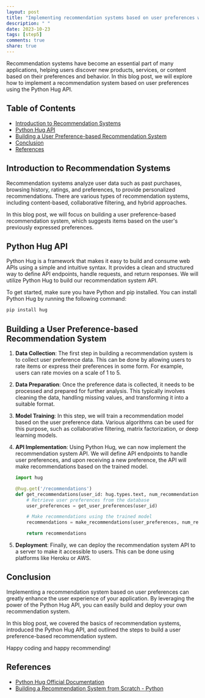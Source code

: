 ```yaml
---
layout: post
title: "Implementing recommendation systems based on user preferences with Python Hug API"
description: " "
date: 2023-10-23
tags: [step5]
comments: true
share: true
---
```


Recommendation systems have become an essential part of many applications, helping users discover new products, services, or content based on their preferences and behavior. In this blog post, we will explore how to implement a recommendation system based on user preferences using the Python Hug API.

## Table of Contents
- [Introduction to Recommendation Systems](#introduction-to-recommendation-systems)
- [Python Hug API](#python-hug-api)
- [Building a User Preference-based Recommendation System](#building-a-user-preference-based-recommendation-system)
- [Conclusion](#conclusion)
- [References](#references)

## Introduction to Recommendation Systems

Recommendation systems analyze user data such as past purchases, browsing history, ratings, and preferences, to provide personalized recommendations. There are various types of recommendation systems, including content-based, collaborative filtering, and hybrid approaches.

In this blog post, we will focus on building a user preference-based recommendation system, which suggests items based on the user's previously expressed preferences.

## Python Hug API

Python Hug is a framework that makes it easy to build and consume web APIs using a simple and intuitive syntax. It provides a clean and structured way to define API endpoints, handle requests, and return responses. We will utilize Python Hug to build our recommendation system API.

To get started, make sure you have Python and pip installed. You can install Python Hug by running the following command:

```bash
pip install hug
```

## Building a User Preference-based Recommendation System

1. **Data Collection**: The first step in building a recommendation system is to collect user preference data. This can be done by allowing users to rate items or express their preferences in some form. For example, users can rate movies on a scale of 1 to 5.

2. **Data Preparation**: Once the preference data is collected, it needs to be processed and prepared for further analysis. This typically involves cleaning the data, handling missing values, and transforming it into a suitable format.

3. **Model Training**: In this step, we will train a recommendation model based on the user preference data. Various algorithms can be used for this purpose, such as collaborative filtering, matrix factorization, or deep learning models.

4. **API Implementation**: Using Python Hug, we can now implement the recommendation system API. We will define API endpoints to handle user preferences, and upon receiving a new preference, the API will make recommendations based on the trained model.

   ```python
   import hug

   @hug.get('/recommendations')
   def get_recommendations(user_id: hug.types.text, num_recommendations: hug.types.number):
       # Retrieve user preferences from the database
       user_preferences = get_user_preferences(user_id)

       # Make recommendations using the trained model
       recommendations = make_recommendations(user_preferences, num_recommendations)

       return recommendations
   ```

5. **Deployment**: Finally, we can deploy the recommendation system API to a server to make it accessible to users. This can be done using platforms like Heroku or AWS.

## Conclusion

Implementing a recommendation system based on user preferences can greatly enhance the user experience of your application. By leveraging the power of the Python Hug API, you can easily build and deploy your own recommendation system.

In this blog post, we covered the basics of recommendation systems, introduced the Python Hug API, and outlined the steps to build a user preference-based recommendation system.

Happy coding and happy recommending!

## References
- [Python Hug Official Documentation](https://www.hug.rest/)
- [Building a Recommendation System from Scratch - Python](https://www.codementor.io/@jadianes/building-a-recommender-with-apache-spark-python-example-app-part1-du1083qbw#step5)